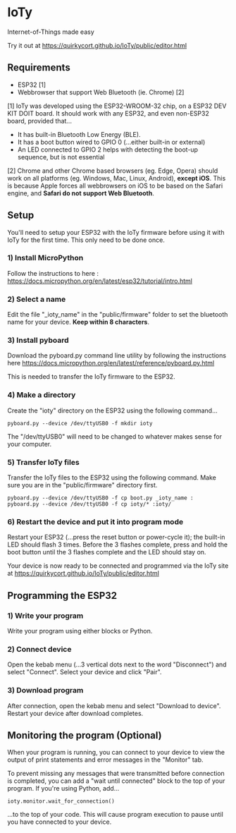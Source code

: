 # IoTy

Internet-of-Things made easy

Try it out at https://quirkycort.github.io/IoTy/public/editor.html

## Requirements

* ESP32 [1]
* Webbrowser that support Web Bluetooth (ie. Chrome) [2]

[1] IoTy was developed using the ESP32-WROOM-32 chip, on a ESP32 DEV KIT DOIT board.
It should work with any ESP32, and even non-ESP32 board, provided that...

* It has built-in Bluetooth Low Energy (BLE).
* It has a boot button wired to GPIO 0 (...either built-in or external)
* An LED connected to GPIO 2 helps with detecting the boot-up sequence, but is not essential

[2] Chrome and other Chrome based browsers (eg. Edge, Opera) should work on all platforms (eg. Windows, Mac, Linux, Android), **except iOS**.
This is because Apple forces all webbrowsers on iOS to be based on the Safari engine, and **Safari do not support Web Bluetooth**.

## Setup

You'll need to setup your ESP32 with the IoTy firmware before using it with IoTy for the first time.
This only need to be done once.

### 1) Install MicroPython

Follow the instructions to here : https://docs.micropython.org/en/latest/esp32/tutorial/intro.html

### 2) Select a name

Edit the file "_ioty_name" in the "public/firmware" folder to set the bluetooth name for your device.
**Keep within 8 characters**.

### 3) Install pyboard

Download the pyboard.py command line utility by following the instructions here https://docs.micropython.org/en/latest/reference/pyboard.py.html

This is needed to transfer the IoTy firmware to the ESP32.

### 4) Make a directory

Create the "ioty" directory on the ESP32 using the following command...

```
pyboard.py --device /dev/ttyUSB0 -f mkdir ioty
```

The "/dev/ttyUSB0" will need to be changed to whatever makes sense for your computer.

### 5) Transfer IoTy files

Transfer the IoTy files to the ESP32 using the following command.
Make sure you are in the "public/firmware" directory first.

```
pyboard.py --device /dev/ttyUSB0 -f cp boot.py _ioty_name :
pyboard.py --device /dev/ttyUSB0 -f cp ioty/* :ioty/
```

### 6) Restart the device and put it into program mode

Restart your ESP32 (...press the reset button or power-cycle it); the built-in LED should flash 3 times.
Before the 3 flashes complete, press and hold the boot button until the 3 flashes complete and the LED should stay on.

Your device is now ready to be connected and programmed via the IoTy site at https://quirkycort.github.io/IoTy/public/editor.html

## Programming the ESP32

### 1) Write your program

Write your program using either blocks or Python.

### 2) Connect device

Open the kebab menu (...3 vertical dots next to the word "Disconnect") and select "Connect".
Select your device and click "Pair".

### 3) Download program

After connection, open the kebab menu and select "Download to device".
Restart your device after download completes.

## Monitoring the program (Optional)

When your program is running, you can connect to your device to view the output of print statements and error messages in the "Monitor" tab.

To prevent missing any messages that were transmitted before connection is completed, you can add a "wait until connected" block to the top of your program.
If you're using Python, add...

```
ioty.monitor.wait_for_connection()
```

...to the top of your code.
This will cause program execution to pause until you have connected to your device.